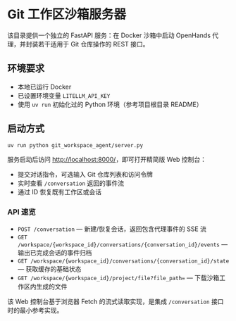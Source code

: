 # Git 工作区沙箱服务器

该目录提供一个独立的 FastAPI 服务：在 Docker 沙箱中启动 OpenHands 代理，并封装若干适用于 Git 仓库操作的 REST 接口。

## 环境要求

- 本地已运行 Docker
- 已设置环境变量 `LITELLM_API_KEY`
- 使用 `uv run` 初始化过的 Python 环境（参考项目根目录 README）

## 启动方式

```bash
uv run python git_workspace_agent/server.py
```

服务启动后访问 <http://localhost:8000/>，即可打开精简版 Web 控制台：

- 提交对话指令，可选输入 Git 仓库列表和访问令牌
- 实时查看 `/conversation` 返回的事件流
- 通过 ID 恢复既有工作区或会话

### API 速览

- `POST /conversation` — 新建/恢复会话，返回包含代理事件的 SSE 流
- `GET /workspace/{workspace_id}/conversations/{conversation_id}/events` — 输出已完成会话的事件归档
- `GET /workspace/{workspace_id}/conversations/{conversation_id}/state` — 获取缓存的基础状态
- `GET /workspace/{workspace_id}/project/file?file_path=` — 下载沙箱工作区内生成的文件

该 Web 控制台基于浏览器 Fetch 的流式读取实现，是集成 `/conversation` 接口时的最小参考实现。
